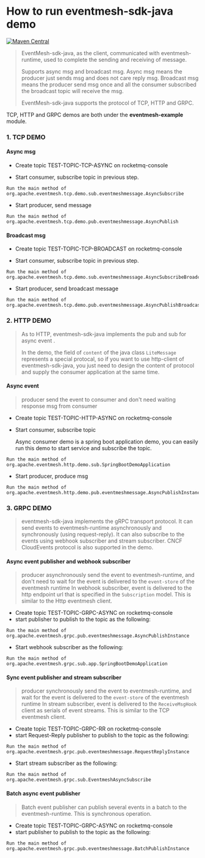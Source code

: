 # How to run eventmesh-sdk-java demo

[![Maven Central](https://maven-badges.herokuapp.com/maven-central/org.apache.eventmesh/eventmesh-sdk-java/badge.svg)](https://maven-badges.herokuapp.com/maven-central/org.apache.eventmesh/eventmesh-sdk-java)

> EventMesh-sdk-java, as the client, communicated with eventmesh-runtime, used to complete the sending and receiving of message.
>
> Supports async msg and broadcast msg. Async msg means the producer just sends msg and does not care reply msg. Broadcast msg means the producer send msg once and all the consumer subscribed the broadcast topic will receive the msg.
>
> EventMesh-sdk-java supports the protocol of TCP, HTTP and GRPC.

TCP, HTTP and GRPC demos are both under the **eventmesh-example** module.

### 1. TCP DEMO

#### Async msg

- Create topic TEST-TOPIC-TCP-ASYNC on rocketmq-console

- Start consumer, subscribe topic in previous step.

```
Run the main method of org.apache.eventmesh.tcp.demo.sub.eventmeshmessage.AsyncSubscribe
```

- Start producer, send message

```
Run the main method of org.apache.eventmesh.tcp.demo.pub.eventmeshmessage.AsyncPublish
```

#### Broadcast msg

- Create topic TEST-TOPIC-TCP-BROADCAST on rocketmq-console

- Start consumer, subscribe topic in previous step.

```
Run the main method of org.apache.eventmesh.tcp.demo.sub.eventmeshmessage.AsyncSubscribeBroadcast
```

- Start producer, send broadcast message

```
Run the main method of org.apache.eventmesh.tcp.demo.pub.eventmeshmessage.AsyncPublishBroadcast
```

### 2. HTTP DEMO

> As to HTTP, eventmesh-sdk-java implements  the pub and sub for async event .
>
> In the demo, the field of `content` of the java class `LiteMessage` represents a special protocal, so if you want to use http-client of eventmesh-sdk-java, you just need to design the content of protocol and supply the consumer application at the same time.

#### Async event

> producer send the event to consumer and don't need waiting response msg from consumer

- Create topic TEST-TOPIC-HTTP-ASYNC on rocketmq-console

- Start consumer, subscribe topic

  Async consumer demo is a spring boot application demo, you can easily run this demo to start service and subscribe the
  topic.

```
Run the main method of org.apache.eventmesh.http.demo.sub.SpringBootDemoApplication
```

- Start producer, produce msg

```
Run the main method of org.apache.eventmesh.http.demo.pub.eventmeshmessage.AsyncPublishInstance
```

### 3. GRPC DEMO

> eventmesh-sdk-java implements the gRPC transport protocol. It can send events to eventmesh-runtime asynchronously
> and synchronously (using request-reply). It can also subscribe to the events using webhook subscriber and stream subscriber.
> CNCF CloudEvents protocol is also supported in the demo.

#### Async event publisher and webhook subscriber

> producer asynchronously send the event to eventmesh-runtime, and don't need to wait for the event is delivered to the `event-store` of the eventmesh runtime
> In webhook subscriber, event is delivered to the http endpoint url that is specified in the `Subscription` model. This is similar to the Http eventmesh client.

- Create topic TEST-TOPIC-GRPC-ASYNC on rocketmq-console
- start publisher to publish to the topic as the following:

```
Run the main method of org.apache.eventmesh.grpc.pub.eventmeshmessage.AsyncPublishInstance
```

- Start webhook subscriber as the following:

```
Run the main method of org.apache.eventmesh.grpc.sub.app.SpringBootDemoApplication
```

#### Sync event publisher and stream subscriber

> producer synchronously send the event to eventmesh-runtime, and wait for the event is delivered to the `event-store` of the eventmesh runtime
> In stream subscriber, event is delivered to the `ReceiveMsgHook` client as serials of event streams. This is similar to the TCP eventmesh client.

- Create topic TEST-TOPIC-GRPC-RR on rocketmq-console
- start Request-Reply publisher to publish to the topic as the following:

```
Run the main method of org.apache.eventmesh.grpc.pub.eventmeshmessage.RequestReplyInstance
```

- Start stream subscriber as the following:

```
Run the main method of org.apache.eventmesh.grpc.sub.EventmeshAsyncSubscribe
```

#### Batch async event publisher

> Batch event publisher can publish several events in a batch to the eventmesh-runtime. This is synchronous operation.

- Create topic TEST-TOPIC-GRPC-ASYNC on rocketmq-console
- start publisher to publish to the topic as the following:

```
Run the main method of org.apache.eventmesh.grpc.pub.eventmeshmessage.BatchPublishInstance
```
